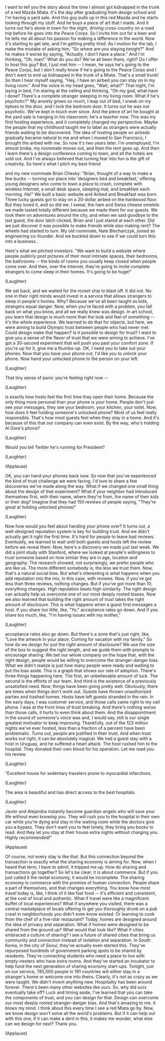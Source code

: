 
I want to tell you the story
about the time I almost got kidnapped
in the trunk of a red Mazda Miata.
It&#39;s the day after graduating
from design school
and I&#39;m having a yard sale.
And this guy pulls up in this red Mazda
and he starts looking through my stuff.
And he buys a piece of art that I made.
And it turns out he&#39;s alone
in town for the night,
driving cross-country on a road trip
before he goes into the Peace Corps.
So I invite him out for a beer
and he tells me all about his passion
for making a difference in the world.
Now it&#39;s starting to get late,
and I&#39;m getting pretty tired.
As I motion for the tab,
I make the mistake of asking him,
&quot;So where are you staying tonight?&quot;
And he makes it worse by saying,
&quot;Actually, I don&#39;t have a place.&quot;
And I&#39;m thinking, &quot;Oh, man!&quot;
What do you do?
We&#39;ve all been there, right?
Do I offer to host this guy?
But, I just met him -- I mean,
he says he&#39;s going to the Peace Corps,
but I don&#39;t really know if he&#39;s going
to the Peace Corps
and I don&#39;t want to end up kidnapped
in the trunk of a Miata.
That&#39;s a small trunk!
So then I hear myself saying,
&quot;Hey, I have an airbed you can stay on
in my living room.&quot;
And the voice in my head goes,
&quot;Wait, what?&quot;
That night, I&#39;m laying in bed,
I&#39;m staring at the ceiling and thinking,
&quot;Oh my god, what have I done?
There&#39;s a complete stranger
sleeping in my living room.
What if he&#39;s psychotic?&quot;
My anxiety grows so much,
I leap out of bed,
I sneak on my tiptoes to the door,
and I lock the bedroom door.
It turns out he was not psychotic.
We&#39;ve kept in touch ever since.
And the piece of art
he bought at the yard sale
is hanging in his classroom;
he&#39;s a teacher now.
This was my first hosting experience,
and it completely changed my perspective.
Maybe the people that my childhood
taught me to label as strangers
were actually friends waiting
to be discovered.
The idea of hosting people on airbeds
gradually became natural to me
and when I moved to San Francisco,
I brought the airbed with me.
So now it&#39;s two years later.
I&#39;m unemployed, I&#39;m almost broke,
my roommate moves out,
and then the rent goes up.
And then I learn there&#39;s a design
conference coming to town,
and all the hotels are sold out.
And I&#39;ve always believed
that turning fear into fun
is the gift of creativity.
So here&#39;s what I pitch my best friend

and my new roommate Brian Chesky:
&quot;Brian, thought of a way
to make a few bucks --
turning our place into &#39;designers
bed and breakfast,&#39;
offering young designers who come
to town a place to crash,
complete with wireless Internet,
a small desk space,
sleeping mat, and breakfast each morning.
Ha!&quot;
We built a basic website
and Airbed and Breakfast was born.
Three lucky guests got to stay
on a 20-dollar airbed
on the hardwood floor.
But they loved it, and so did we.
I swear, the ham
and Swiss cheese omelets we made
tasted totally different
because we made them for our guests.
We took them on adventures
around the city,
and when we said goodbye
to the last guest,
the door latch clicked,
Brian and I just stared at each other.
Did we just discover
it was possible to make friends
while also making rent?
The wheels had started to turn.
My old roommate, Nate Blecharczyk,
joined as engineering co-founder.
And we buckled down to see
if we could turn this into a business.

Here&#39;s what we pitched investors:
&quot;We want to build a website
where people publicly post pictures
of their most intimate spaces,
their bedrooms, the bathrooms --
the kinds of rooms you usually keep closed
when people come over.
And then, over the Internet,
they&#39;re going to invite complete strangers
to come sleep in their homes.
It&#39;s going to be huge!&quot;

(Laughter)

We sat back, and we waited
for the rocket ship to blast off.
It did not.
No one in their right minds
would invest in a service
that allows strangers
to sleep in people&#39;s homes.
Why?
Because we&#39;ve all been taught
as kids, strangers equal danger.
Now, when you&#39;re faced with a problem,
you fall back on what you know,
and all we really knew was design.
In art school, you learn
that design is much more
than the look and feel of something --
it&#39;s the whole experience.
We learned to do that for objects,
but here, we were aiming
to build Olympic trust
between people who had never met.
Could design make that happen?
Is it possible to design for trust?
I want to give you a sense
of the flavor of trust
that we were aiming to achieve.
I&#39;ve got a 30-second experiment
that will push you past your comfort zone.
If you&#39;re up for it, give me a thumbs-up.
OK, I need you to take out your phones.
Now that you have your phone out,
I&#39;d like you to unlock your phone.
Now hand your unlocked phone
to the person on your left.

(Laughter)

That tiny sense of panic
you&#39;re feeling right now --

(Laughter)

is exactly how hosts feel the first time
they open their home.
Because the only thing
more personal than your phone
is your home.
People don&#39;t just see your messages,
they see your bedroom,
your kitchen, your toilet.
Now, how does it feel holding
someone&#39;s unlocked phone?
Most of us feel really responsible.
That&#39;s how most guests feel
when they stay in a home.
And it&#39;s because of this
that our company can even exist.
By the way, who&#39;s holding Al Gore&#39;s phone?

(Laughter)

Would you tell Twitter
he&#39;s running for President?

(Laughter)


(Applause)

OK, you can hand your phones back now.
So now that you&#39;ve experienced
the kind of trust challenge
we were facing,
I&#39;d love to share a few discoveries
we&#39;ve made along the way.
What if we changed one small thing
about the design of that experiment?
What if your neighbor had introduced
themselves first, with their name,
where they&#39;re from, the name
of their kids or their dog?
Imagine that they had 150 reviews
of people saying,
&quot;They&#39;re great at holding
unlocked phones!&quot;

(Laughter)

Now how would you feel
about handing your phone over?
It turns out,
a well-designed reputation system
is key for building trust.
And we didn&#39;t actually
get it right the first time.
It&#39;s hard for people to leave bad reviews.
Eventually, we learned to wait
until both guests and hosts
left the review before we reveal them.
Now, here&#39;s a discovery
we made just last week.
We did a joint study with Stanford,
where we looked at people&#39;s
willingness to trust someone
based on how similar they are in age,
location and geography.
The research showed, not surprisingly,
we prefer people who are like us.
The more different somebody is,
the less we trust them.
Now, that&#39;s a natural social bias.
But what&#39;s interesting is what happens
when you add reputation into the mix,
in this case, with reviews.
Now, if you&#39;ve got
less than three reviews,
nothing changes.
But if you&#39;ve got more than 10,
everything changes.
High reputation beats high similarity.
The right design can actually
help us overcome
one of our most deeply rooted biases.
Now we also learned that building
the right amount of trust
takes the right amount of disclosure.
This is what happens when a guest
first messages a host.
If you share too little, like, &quot;Yo,&quot;
acceptance rates go down.
And if you share too much, like,
&quot;I&#39;m having issues with my mother,&quot;

(Laughter)

acceptance rates also go down.
But there&#39;s a zone that&#39;s just right,
like, &quot;Love the artwork in your place.
Coming for vacation with my family.&quot;
So how do we design for just
the right amount of disclosure?
We use the size of the box
to suggest the right length,
and we guide them with prompts
to encourage sharing.
We bet our whole company
on the hope that,
with the right design,
people would be willing to overcome
the stranger-danger bias.
What we didn&#39;t realize
is just how many people
were ready and waiting
to put the bias aside.
This is a graph that shows
our rate of adoption.
There&#39;s three things happening here.
The first, an unbelievable amount of luck.
The second is the efforts of our team.
And third is the existence
of a previously unsatisfied need.
Now, things have been going pretty well.
Obviously, there are times
when things don&#39;t work out.
Guests have thrown unauthorized parties
and trashed homes.
Hosts have left guests
stranded in the rain.
In the early days, I was customer service,
and those calls came
right to my cell phone.
I was at the front lines
of trust breaking.
And there&#39;s nothing worse
than those calls,
it hurts to even think about them.
And the disappointment
in the sound of someone&#39;s voice
was and, I would say, still is
our single greatest motivator
to keep improving.
Thankfully, out of the 123 million nights
we&#39;ve ever hosted,
less than a fraction of a percent
have been problematic.
Turns out, people
are justified in their trust.
And when trust works out right,
it can be absolutely magical.
We had a guest stay
with a host in Uruguay,
and he suffered a heart attack.
The host rushed him to the hospital.
They donated their own blood
for his operation.
Let me read you his review.

(Laughter)

&quot;Excellent house for sedentary travelers
prone to myocardial infarctions.

(Laughter)

The area is beautiful and has
direct access to the best hospitals.

(Laughter)

Javier and Alejandra instantly
become guardian angels
who will save your life
without even knowing you.
They will rush you to the hospital
in their own car while you&#39;re dying
and stay in the waiting room
while the doctors give you a bypass.
They don&#39;t want you to feel lonely,
they bring you books to read.
And they let you stay at their house
extra nights without charging you.
Highly recommended!&quot;

(Applause)

Of course, not every stay is like that.
But this connection beyond the transaction
is exactly what the sharing
economy is aiming for.
Now, when I heard that term,
I have to admit, it tripped me up.
How do sharing
and transactions go together?
So let&#39;s be clear; it is about commerce.
But if you just called it
the rental economy,
it would be incomplete.
The sharing economy is commerce
with the promise of human connection.
People share a part of themselves,
and that changes everything.
You know how most travel today is, like,
I think of it like fast food --
it&#39;s efficient and consistent,
at the cost of local and authentic.
What if travel were like
a magnificent buffet
of local experiences?
What if anywhere you visited,
there was a central marketplace of locals
offering to get you thoroughly drunk
on a pub crawl in neighborhoods
you didn&#39;t even know existed.
Or learning to cook from the chef
of a five-star restaurant?
Today, homes are designed around
the idea of privacy and separation.
What if homes were designed
to be shared from the ground up?
What would that look like?
What if cities embraced
a culture of sharing?
I see a future of shared cities
that bring us community and connection
instead of isolation and separation.
In South Korea, in the city of Seoul,
they&#39;ve actually even started this.
They&#39;ve repurposed hundreds
of government parking spots
to be shared by residents.
They&#39;re connecting students
who need a place to live
with empty-nesters who have extra rooms.
And they&#39;ve started an incubator
to help fund the next generation
of sharing economy start-ups.
Tonight, just on our service,
785,000 people
in 191 countries
will either stay in a stranger&#39;s home
or welcome one into theirs.
Clearly, it&#39;s not as crazy
as we were taught.
We didn&#39;t invent anything new.
Hospitality has been around forever.
There&#39;s been many other
websites like ours.
So, why did ours eventually take off?
Luck and timing aside,
I&#39;ve learned that you can take
the components of trust,
and you can design for that.
Design can overcome our most deeply rooted
stranger-danger bias.
And that&#39;s amazing to me.
It blows my mind.
I think about this every time
I see a red Miata go by.
Now, we know design won&#39;t solve
all the world&#39;s problems.
But if it can help out with this one,
if it can make a dent in this,
it makes me wonder,
what else can we design for next?
Thank you.

(Applause)

